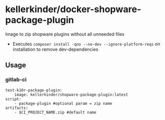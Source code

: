 # kellerkinder/docker-shopware-package-plugin
Image to zip shopware plugins without all unneeded files
- Executes `composer install -qno --no-dev --ignore-platform-reqs` on installation to remove dev-dependencies
## Usage
### gitlab-ci
```
test-k10r-package-plugin:
    image: kellerkinder/shopware-package-plugin:latest
script:
    - package-plugin #optional param = zip name
artifacts:
    - $CI_PROJECT_NAME.zip #default name
```
